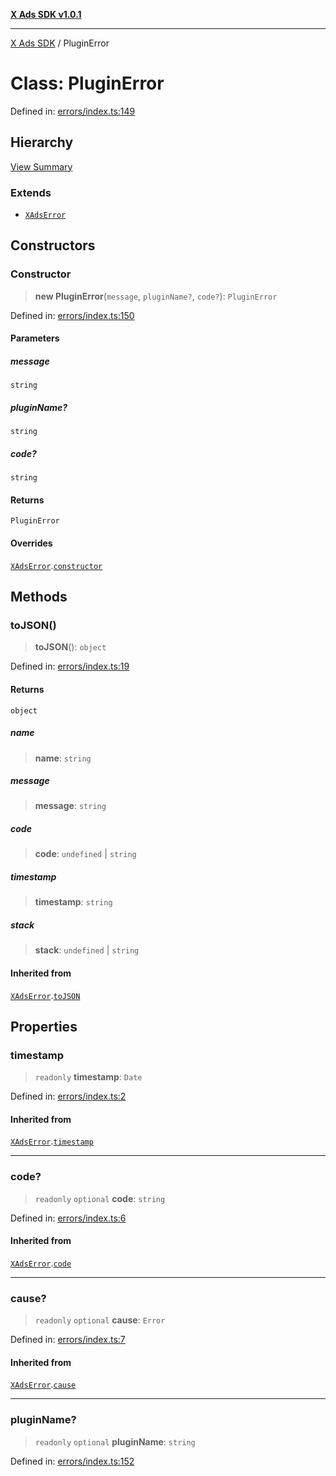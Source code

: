 [**X Ads SDK v1.0.1**](../README.md)

***

[X Ads SDK](../globals.md) / PluginError

# Class: PluginError

Defined in: [errors/index.ts:149](https://github.com/kage1020/x-ads-sdk/blob/main/src/errors/index.ts#L149)

## Hierarchy

[View Summary](../hierarchy.md)

### Extends

- [`XAdsError`](XAdsError.md)

## Constructors

### Constructor

> **new PluginError**(`message`, `pluginName?`, `code?`): `PluginError`

Defined in: [errors/index.ts:150](https://github.com/kage1020/x-ads-sdk/blob/main/src/errors/index.ts#L150)

#### Parameters

##### message

`string`

##### pluginName?

`string`

##### code?

`string`

#### Returns

`PluginError`

#### Overrides

[`XAdsError`](XAdsError.md).[`constructor`](XAdsError.md#constructor)

## Methods

### toJSON()

> **toJSON**(): `object`

Defined in: [errors/index.ts:19](https://github.com/kage1020/x-ads-sdk/blob/main/src/errors/index.ts#L19)

#### Returns

`object`

##### name

> **name**: `string`

##### message

> **message**: `string`

##### code

> **code**: `undefined` \| `string`

##### timestamp

> **timestamp**: `string`

##### stack

> **stack**: `undefined` \| `string`

#### Inherited from

[`XAdsError`](XAdsError.md).[`toJSON`](XAdsError.md#tojson)

## Properties

### timestamp

> `readonly` **timestamp**: `Date`

Defined in: [errors/index.ts:2](https://github.com/kage1020/x-ads-sdk/blob/main/src/errors/index.ts#L2)

#### Inherited from

[`XAdsError`](XAdsError.md).[`timestamp`](XAdsError.md#timestamp)

***

### code?

> `readonly` `optional` **code**: `string`

Defined in: [errors/index.ts:6](https://github.com/kage1020/x-ads-sdk/blob/main/src/errors/index.ts#L6)

#### Inherited from

[`XAdsError`](XAdsError.md).[`code`](XAdsError.md#code)

***

### cause?

> `readonly` `optional` **cause**: `Error`

Defined in: [errors/index.ts:7](https://github.com/kage1020/x-ads-sdk/blob/main/src/errors/index.ts#L7)

#### Inherited from

[`XAdsError`](XAdsError.md).[`cause`](XAdsError.md#cause)

***

### pluginName?

> `readonly` `optional` **pluginName**: `string`

Defined in: [errors/index.ts:152](https://github.com/kage1020/x-ads-sdk/blob/main/src/errors/index.ts#L152)
